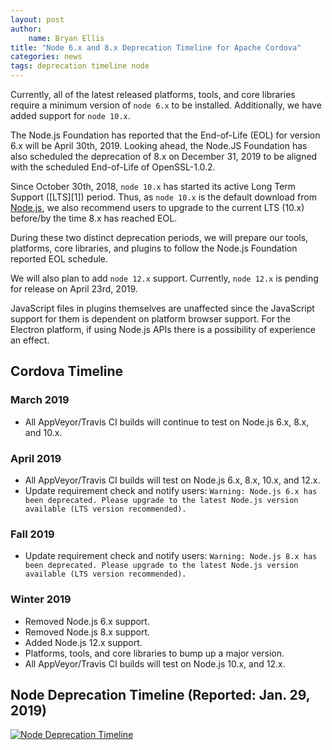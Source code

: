 ```yaml
---
layout: post
author:
    name: Bryan Ellis
title: "Node 6.x and 8.x Deprecation Timeline for Apache Cordova"
categories: news
tags: deprecation timeline node
---
```


Currently, all of the latest released platforms, tools, and core libraries require a minimum version of `node 6.x` to be installed. Additionally, we have added support for `node 10.x`.

The Node.js Foundation has reported that the End-of-Life (EOL) for version 6.x will be April 30th, 2019. Looking ahead, the Node.JS Foundation has also scheduled the deprecation of 8.x on December 31, 2019 to be aligned with the scheduled End-of-Life of OpenSSL-1.0.2.

Since October 30th, 2018, `node 10.x` has started its active Long Term Support ([LTS][1]) period. Thus, as `node 10.x` is the default download from [Node.js](https://nodejs.org/en/), we also recommend users to upgrade to the current LTS (10.x) before/by the time 8.x has reached EOL.

During these two distinct deprecation periods, we will prepare our tools, platforms, core libraries, and plugins to follow the Node.js Foundation reported EOL schedule.

We will also plan to add `node 12.x` support. Currently, `node 12.x` is pending for release on April 23rd, 2019.

JavaScript files in plugins themselves are unaffected since the JavaScript support for them is dependent on platform browser support. For the Electron platform, if using Node.js APIs there is a possibility of experience an effect.  

<!--more-->

## Cordova Timeline

### **March 2019**

* All AppVeyor/Travis CI builds will continue to test on Node.js 6.x, 8.x, and 10.x.

### **April 2019**

* All AppVeyor/Travis CI builds will test on Node.js 6.x, 8.x, 10.x, and 12.x.
* Update requirement check and notify users: `Warning: Node.js 6.x has been deprecated. Please upgrade to the latest Node.js version available (LTS version recommended).`

### **Fall 2019**

* Update requirement check and notify users: `Warning: Node.js 8.x has been deprecated. Please upgrade to the latest Node.js version available (LTS version recommended).`

### **Winter 2019**

* Removed Node.js 6.x support.
* Removed Node.js 8.x support.
* Added Node.js 12.x  support.
* Platforms, tools, and core libraries to bump up a major version.
* All AppVeyor/Travis CI builds will test on Node.js 10.x, and 12.x.

## Node Deprecation Timeline (Reported: Jan. 29, 2019)

[![Node Deprecation Timeline](/static/img/2019-01-29-node-eol-timeline.svg)](/static/img/2019-01-29-node-eol-timeline.svg)